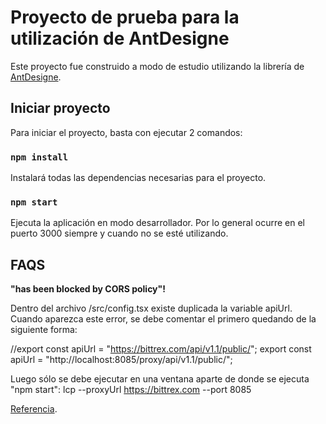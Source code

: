 # Proyecto de prueba para la utilización de AntDesigne

Este proyecto fue construido a modo de estudio utilizando la librería de [AntDesigne](https://ant.design/).

## Iniciar proyecto

Para iniciar el proyecto, basta con ejecutar 2 comandos:

### `npm install`

Instalará todas las dependencias necesarias para el proyecto.

### `npm start`

Ejecuta la aplicación en modo desarrollador. Por lo general ocurre en el puerto 3000 siempre y cuando no se esté utilizando.

## FAQS

**"has been blocked by CORS policy"!**

Dentro del archivo /src/config.tsx existe duplicada la variable apiUrl. Cuando aparezca este error, se debe comentar el primero quedando de la siguiente forma:

//export const apiUrl = "https://bittrex.com/api/v1.1/public/";
export const apiUrl = "http://localhost:8085/proxy/api/v1.1/public/";

Luego sólo se debe ejecutar en una ventana aparte de donde se ejecuta "npm start": lcp --proxyUrl https://bittrex.com --port 8085 

[Referencia](https://www.npmjs.com/package/local-cors-proxy).
